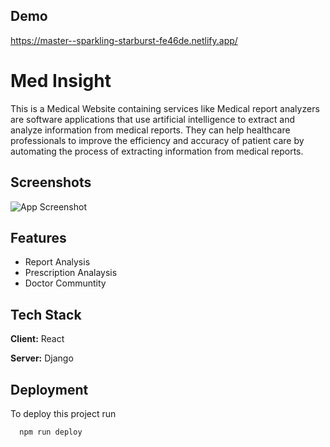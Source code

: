 
## Demo

https://master--sparkling-starburst-fe46de.netlify.app/
# Med Insight
This is a Medical Website containing services like Medical report analyzers are software applications that use artificial intelligence to extract and analyze information from medical reports. They can help healthcare professionals to improve the efficiency and accuracy of patient care by automating the process of extracting information from medical reports.

## Screenshots

![App Screenshot](https://i.ibb.co/4JPzPPD/Screenshot-2023-06-28-183921.png)


## Features

- Report Analysis
- Prescription Analaysis
- Doctor Communtity

## Tech Stack

**Client:** React

**Server:** Django


## Deployment

To deploy this project run

```bash
  npm run deploy
```

